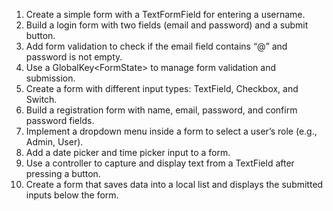 1. Create a simple form with a TextFormField for entering a username.
2. Build a login form with two fields (email and password) and a submit button.
3. Add form validation to check if the email field contains “@” and password is not empty.
4. Use a GlobalKey&lt;FormState&gt; to manage form validation and submission.
5. Create a form with different input types: TextField, Checkbox, and Switch.
6. Build a registration form with name, email, password, and confirm password fields.
7. Implement a dropdown menu inside a form to select a user’s role (e.g., Admin, User).
8. Add a date picker and time picker input to a form.
9. Use a controller to capture and display text from a TextField after pressing a button.
10. Create a form that saves data into a local list and displays the submitted inputs below
the form.
